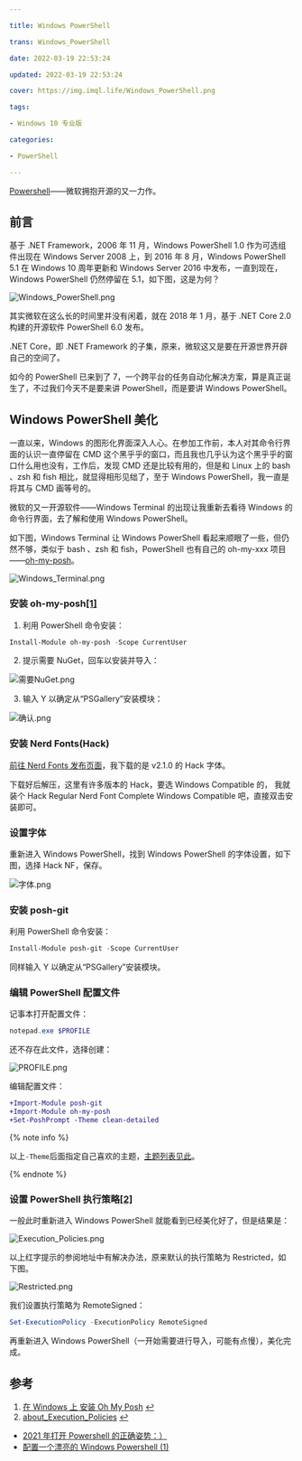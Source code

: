 ```yaml
---

title: Windows PowerShell

trans: Windows_PowerShell

date: 2022-03-19 22:53:24

updated: 2022-03-19 22:53:24

cover: https://img.imql.life/Windows_PowerShell.png

tags:

- Windows 10 专业版

categories:

- PowerShell

---
```


[Powershell](https://github.com/PowerShell/PowerShell)——微软拥抱开源的又一力作。

<!-- more -->

## 前言

基于 .NET Framework，2006 年 11 月，Windows PowerShell 1.0 作为可选组件出现在 Windows Server 2008 上，到 2016 年 8 月，Windows PowerShell 5.1 在 Windows 10 周年更新和 Windows Server 2016 中发布，一直到现在，Windows PowerShell 仍然停留在 5.1，如下图，这是为何？

![Windows_PowerShell.png](https://cdn.nlark.com/yuque/0/2022/png/8391941/1647703332317-d395ca49-93eb-4583-b5a4-596abaec820d.png#clientId=ub35cbe16-8d60-4&crop=0&crop=0&crop=1&crop=1&from=drop&id=u97bcd833&name=Windows_PowerShell.png&originHeight=115&originWidth=548&originalType=binary&ratio=1&rotation=0&showTitle=false&size=5685&status=done&style=none&taskId=ufec539cf-569d-4e8a-af53-42898b29081&title=)

其实微软在这么长的时间里并没有闲着，就在 2018 年 1 月，基于 .NET Core 2.0 构建的开源软件 PowerShell 6.0 发布。

.NET Core，即 .NET Framework 的子集，原来，微软这又是要在开源世界开辟自己的空间了。

如今的 PowerShell 已来到了 7，一个跨平台的任务自动化解决方案，算是真正诞生了，不过我们今天不是要来讲 PowerShell，而是要讲 Windows PowerShell。

## Windows PowerShell 美化

一直以来，Windows 的图形化界面深入人心。在参加工作前，本人对其命令行界面的认识一直停留在 CMD 这个黑乎乎的窗口，而且我也几乎认为这个黑乎乎的窗口什么用也没有，工作后，发现 CMD 还是比较有用的，但是和 Linux 上的 bash 、zsh 和 fish 相比，就显得相形见绌了，至于 Windows PowerShell，我一直是将其与 CMD 画等号的。

微软的又一开源软件——Windows Terminal 的出现让我重新去看待 Windows 的命令行界面，去了解和使用 Windows PowerShell。

如下图，Windows Terminal 让 Windows PowerShell 看起来顺眼了一些，但仍然不够，类似于 bash 、zsh 和 fish，PowerShell 也有自己的 oh-my-xxx 项目——[oh-my-posh](https://github.com/JanDeDobbeleer/oh-my-posh)。

![Windows_Terminal.png](https://cdn.nlark.com/yuque/0/2022/png/8391941/1647751443556-3482e034-ff36-401b-991a-a782a898a71b.png#clientId=u05c39fd3-9a6d-4&crop=0&crop=0&crop=1&crop=1&from=drop&id=u3b8c4106&name=Windows_Terminal.png&originHeight=1078&originWidth=1920&originalType=binary&ratio=1&rotation=0&showTitle=false&size=25782&status=done&style=none&taskId=udaca32a5-d0b8-4bd2-820a-593e7bf8574&title=)

### 安装 oh-my-posh[[1]](#参考)

1. 利用 PowerShell 命令安装：

```powershell
Install-Module oh-my-posh -Scope CurrentUser
```

2. 提示需要 NuGet，回车以安装并导入：

![需要NuGet.png](https://cdn.nlark.com/yuque/0/2022/png/8391941/1647761583429-1cf79630-c1f4-4d36-80a3-92bb25cb4926.png#clientId=u05c39fd3-9a6d-4&crop=0&crop=0&crop=1&crop=1&from=drop&id=u24cd9a48&name=%E9%9C%80%E8%A6%81NuGet.png&originHeight=195&originWidth=1476&originalType=binary&ratio=1&rotation=0&showTitle=false&size=402160&status=done&style=none&taskId=u8dcf5861-64f8-43a2-9731-eb179b682cf&title=)

3. 输入 Y 以确定从“PSGallery”安装模块：

![确认.png](https://cdn.nlark.com/yuque/0/2022/png/8391941/1647761830158-cad4c1b1-e080-44b3-b827-66aefb0de647.png#clientId=u05c39fd3-9a6d-4&crop=0&crop=0&crop=1&crop=1&from=drop&id=u66c24aeb&name=%E7%A1%AE%E8%AE%A4.png&originHeight=98&originWidth=1478&originalType=binary&ratio=1&rotation=0&showTitle=false&size=175381&status=done&style=none&taskId=uac247691-05d9-49b7-b8d4-1fcaeb3bbbe&title=)

### 安装 **Nerd Fonts(Hack)**

[前往 Nerd Fonts 发布页面](https://github.com/ryanoasis/nerd-fonts/releases/)，我下载的是 v2.1.0 的 Hack 字体。

下载好后解压，这里有许多版本的 Hack，要选 Windows Compatible 的， 我就装个 Hack Regular Nerd Font Complete Windows Compatible 吧，直接双击安装即可。

### 设置字体

重新进入 Windows PowerShell，找到 Windows PowerShell 的字体设置，如下图，选择 Hack NF，保存。

![字体.png](https://cdn.nlark.com/yuque/0/2022/png/8391941/1647769154227-504b3bb9-0649-4399-a021-3cbbfb91f25f.png#clientId=u05c39fd3-9a6d-4&crop=0&crop=0&crop=1&crop=1&from=drop&id=ue7e5a4a7&name=%E5%AD%97%E4%BD%93.png&originHeight=785&originWidth=1481&originalType=binary&ratio=1&rotation=0&showTitle=false&size=499233&status=done&style=none&taskId=u894178fe-d16f-445b-b260-3eefee33153&title=)

### 安装 posh-git

利用 PowerShell 命令安装：

```powershell
Install-Module posh-git -Scope CurrentUser
```

同样输入 Y 以确定从“PSGallery”安装模块。

### 编辑 PowerShell 配置文件

记事本打开配置文件：

```powershell
notepad.exe $PROFILE
```

还不存在此文件，选择创建：

![PROFILE.png](https://cdn.nlark.com/yuque/0/2022/png/8391941/1647765910089-c92b04c6-5b73-41b7-b613-1aedd0b22bbc.png#clientId=u05c39fd3-9a6d-4&crop=0&crop=0&crop=1&crop=1&from=drop&id=ucd05b8bb&name=PROFILE.png&originHeight=273&originWidth=549&originalType=binary&ratio=1&rotation=0&showTitle=false&size=8084&status=done&style=none&taskId=ubda56938-aa3a-4b67-a1af-b8abf52a7da&title=)

编辑配置文件：

```diff
+Import-Module posh-git
+Import-Module oh-my-posh
+Set-PoshPrompt -Theme clean-detailed
```

{% note info %}

以上`-Theme`后面指定自己喜欢的主题，[主题列表见此](https://ohmyposh.dev/docs/themes)。

{% endnote %}

### 设置 PowerShell 执行策略[[2]](#参考)

一般此时重新进入 Windows PowerShell 就能看到已经美化好了，但是结果是：

![Execution_Policies.png](https://cdn.nlark.com/yuque/0/2022/png/8391941/1647767054839-5ae817cd-392d-4cb4-80c3-e4bfd6837475.png#clientId=u05c39fd3-9a6d-4&crop=0&crop=0&crop=1&crop=1&from=drop&id=ud3655b5b&name=Execution_Policies.png&originHeight=296&originWidth=1531&originalType=binary&ratio=1&rotation=0&showTitle=false&size=455866&status=done&style=none&taskId=u6d39a6b1-28cf-4818-8e6b-f29d66b16cd&title=)

以上红字提示的参阅地址中有解决办法，原来默认的执行策略为 Restricted，如下图。

![Restricted.png](https://cdn.nlark.com/yuque/0/2022/png/8391941/1647767310640-8da96ffd-f5c4-41a5-a140-9fbdcf379828.png#clientId=u05c39fd3-9a6d-4&crop=0&crop=0&crop=1&crop=1&from=drop&id=u4e428cf6&name=Restricted.png&originHeight=50&originWidth=619&originalType=binary&ratio=1&rotation=0&showTitle=false&size=31343&status=done&style=none&taskId=u7ba8a21e-fb53-4994-9e25-3fd7f94327a&title=)

我们设置执行策略为 RemoteSigned：

```powershell
Set-ExecutionPolicy -ExecutionPolicy RemoteSigned
```

再重新进入 Windows PowerShell（一开始需要进行导入，可能有点慢），美化完成。

## 参考

1. [在 Windows 上 安装 Oh My Posh](https://ohmyposh.dev/docs/) [↩](#安装-oh-my-posh-1)
2. [about_Execution_Policies](https://docs.microsoft.com/zh-cn/powershell/module/microsoft.powershell.core/about/about_execution_policies?view=powershell-5.1) [↩](#设置-PowerShell-执行策略-2)

- [2021 年打开 Powershell 的正确姿势：）](https://www.bilibili.com/video/BV1jQ4y1Y7mG)
- [配置一个漂亮的 Windows Powershell (1)](https://www.bilibili.com/video/BV12u411Z7Zo)
